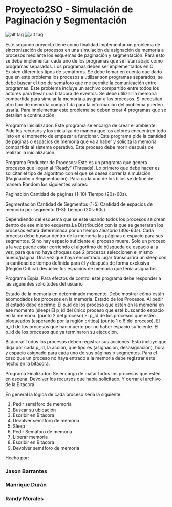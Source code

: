 # Proyecto2SO - Simulación de Paginación y Segmentación

![alt tag](http://forthebadge.com/images/badges/built-with-love.svg) ![alt tag](http://forthebadge.com/images/badges/built-by-developers.svg) 

Este segundo proyecto tiene como finalidad implementar un problema de sincronización de procesos en una simulación de asignación de memoria a 
procesos mediante los esquemas de paginación y segmentación. Para esto se debe implementar cada uno de los programas que se listan abajo como 
programas separados. Los programas deben ser implementados en C. Existen diferentes tipos de semáforos. Se debe tomar en cuenta que dado que 
en este problema los procesos a utilizar son programas separados, se debe buscar el tipo de semáforo que me permite la comunicación entre 
programas. Este problema incluye un archivo compartido entre todos los actores para llevar una bitácora de eventos. Se debe utilizar la memoria 
compartida para simular la memoria a asignar a los procesos. Si necesitan otro tipo de memoria compartida para la información del problema 
pueden usarla. Para implementar este problema se deben crear 4 programas que se detallan a continuación.

Programa Inicializador: Este programa se encarga de crear el ambiente. Pide los recursos y los inicializa de manera que los actores encuentren 
todo listo en el momento de empezar a funcionar. Este programa pide la cantidad de páginas o espacios de memoria que va a haber y solicita la 
memoria compartida al sistema operativo. Este proceso debe morir después de realizar la inicialización. 

Programa Productor de Procesos: Este es un programa que genera procesos que llegan al “Ready” (Threads). Lo primero que debe hacer es solicitar
el tipo de algoritmo con el que se desea correr la simulación (Paginación o Segmentación). Para cada uno de los hilos se define de manera Random
los siguientes valores:

Paginación
Cantidad de páginas (1-10)
Tiempo (20s-60s).

Segmentación
Cantidad de Segmentos (1-5)
Cantidad de espacios de memoria por segmento (1-3)
Tiempo (20s-60s).

Dependiendo del esquema que se esté usando todos los procesos se crean dentro de ese mismo esquema.La Distribución con la que se generaran los 
procesos estará determinada por un tiempo aleatorio (30s-60s). Cada proceso debe buscar dentro de la memoria las páginas o espacio para sus 
segmentos. Si no hay espacio suficiente el proceso muere. Solo un proceso a la vez puede estar corriendo el algoritmo de búsqueda de espacio a 
la vez, para que no haya choques que 2 procesos seleccionen el mismo hueco/página. Una vez que haya encontrado lugar transcurrirá un sleep con 
la cantidad de tiempo definida para él y después de forma exclusiva (Región Critica) devuelve los espacios de memoria que tenía asignados.

Programa Espía: Para efectos de control este programa debe responder a las siguientes solicitudes del usuario

Estado de la memoria en determinado momento. Debe mostrar cómo están acomodados los procesos en la memoria.
Estado de los Procesos. Al pedir el estado debe decirme:
El p_id de los proceso que estén en la memoria en ese momento (sleep)
El p_id del único proceso que esté buscando espacio en la memoria. (punto 2 del proceso)
El p_id de los procesos que estén bloqueados (esperando por la región critica) (punto 1 o 6 del
proceso).
El p_id de los procesos que han muerto por no haber espacio suficiente.
El p_id de los procesos que ya terminaron su ejecución.

Bitácora: Todos los procesos deben registrar sus acciones. Esto incluye que diga por cada p_id, la acción, que tipo es (asignación, desasignación), 
hora y espacio asignado para cada uno de sus páginas o segmentos. Para el caso que un proceso no haya entrado a la memoria debe registrar este hecho 
en la bitácora.

Programa Finalizador: Se encarga de matar todos los procesos que estén en escena. Devolver los recursos que había solicitado. Y cerrar el archivo de 
la Bitácora.

En general la lógica de cada proceso sería la siguiente:
1. Pedir semáforo de memoria
2. Buscar su ubicación
3. Escribir en Bitácora
4. Devolver semáforo de memoria
5. Sleep
6. Pedir Semáforo de memoria
7. Liberar memoria
8. Escribir en Bitácora
9. Devolver semáforo de memoria

Hecho por: 
### Jason Barrantes
### Manrique Durán
### Randy Morales